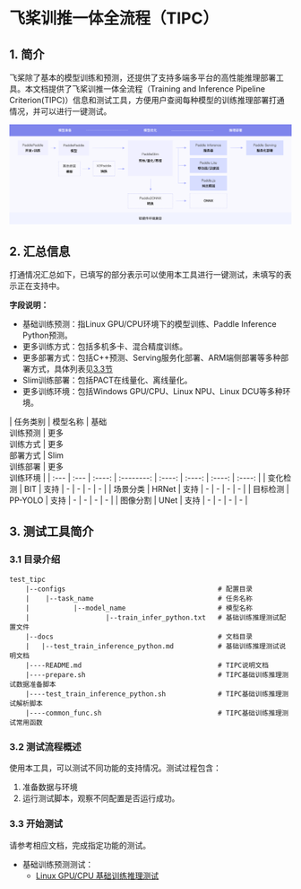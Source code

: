 # 飞桨训推一体全流程（TIPC）

## 1. 简介

飞桨除了基本的模型训练和预测，还提供了支持多端多平台的高性能推理部署工具。本文档提供了飞桨训推一体全流程（Training and Inference Pipeline Criterion(TIPC)）信息和测试工具，方便用户查阅每种模型的训练推理部署打通情况，并可以进行一键测试。

<div align="center">
    <img src="docs/overview.png" width="1000">
</div>

## 2. 汇总信息

打通情况汇总如下，已填写的部分表示可以使用本工具进行一键测试，未填写的表示正在支持中。

**字段说明：**
- 基础训练预测：指Linux GPU/CPU环境下的模型训练、Paddle Inference Python预测。
- 更多训练方式：包括多机多卡、混合精度训练。
- 更多部署方式：包括C++预测、Serving服务化部署、ARM端侧部署等多种部署方式，具体列表见[3.3节](#3.3)
- Slim训练部署：包括PACT在线量化、离线量化。
- 更多训练环境：包括Windows GPU/CPU、Linux NPU、Linux DCU等多种环境。


| 任务类别 | 模型名称 | 基础<br>训练预测 | 更多<br>训练方式 | 更多<br>部署方式 | Slim<br>训练部署 |  更多<br>训练环境  |
| :--- | :--- |  :----:  | :--------: |  :----:  |   :----:  |   :----:  |   :----:  |
| 变化检测 | BIT | 支持 | - | - | - | - |
| 场景分类 | HRNet | 支持 | - | - | - | - |
| 目标检测 | PP-YOLO | 支持 | - | - | - | - |
| 图像分割 | UNet | 支持 | - | - | - | - |


## 3. 测试工具简介

### 3.1 目录介绍

```
test_tipc
    |--configs                                      # 配置目录
    |    |--task_name                               # 任务名称
    |           |--model_name                       # 模型名称
    |                   |--train_infer_python.txt   # 基础训练推理测试配置文件
    |--docs                                         # 文档目录
    |   |--test_train_inference_python.md           # 基础训练推理测试说明文档
    |----README.md                                  # TIPC说明文档
    |----prepare.sh                                 # TIPC基础训练推理测试数据准备脚本
    |----test_train_inference_python.sh             # TIPC基础训练推理测试解析脚本
    |----common_func.sh                             # TIPC基础训练推理测试常用函数
```

### 3.2 测试流程概述

使用本工具，可以测试不同功能的支持情况。测试过程包含：

1. 准备数据与环境
2. 运行测试脚本，观察不同配置是否运行成功。

<a name="3.3"></a>
### 3.3 开始测试

请参考相应文档，完成指定功能的测试。

- 基础训练预测测试：
    - [Linux GPU/CPU 基础训练推理测试](docs/test_train_inference_python.md)
